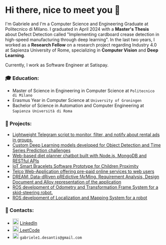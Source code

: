 # Hi there, nice to meet you 👋
I'm Gabriele and I'm a Computer Science and Engineering Graduate at Politecnico di Milano. I graduated in April 2024 with a **Master's Thesis** about Defect Detection called "Implementing cardboard crease detection in high-speed manufacturing through deep learning". In the last two years, I worked as a **Research Fellow** on a research project regarding Industry 4.0 at Sapienza University of Rome, specializing in **Computer Vision** and **Deep Learning**.   

Currently, I work as Software Engineer at Satispay.

### 🎓 Education:  
- Master of Science in Engineering in Computer Science at ```Politecnico di Milano```
- Erasmus Year in Computer Science at ```University of Groningen```
- Bachelor of Science in Automation and Computer Engineering at ```Sapienza Università di Roma```

### 📌 Projects:  
- [Lightweight Telegram script to monitor, filter, and notify about rental ads in groups.](https://github.com/desagab/Telegram-Rent-Watcher)
- [Custom Deep Learning models developed for Object Detection and Time Series Prediction challenges](https://github.com/desagab/AN2DL-challenges)
- [Web-based diet planner chatbot built with Node.js, MongoDB and RESTful APIs](https://github.com/desagab/CN-meatballs)
- [IoT Smart Bracelets Software Prototype for Children Proximity](https://github.com/desagab/IoT-project)
- [Telco Web-Application offering pre-paid online services to web users](https://github.com/desagab/DB2-project)
- [DREAM: Data-dRiven pREdictive fArMing. Requirement Analysis, Design Document and Alloy representation of the application](https://github.com/desagab/SE2-project)
- [ROS development of Odometry and Transformation Frame System for a skid-steering robot.](https://github.com/desagab/ROS-odometry-project)
- [ROS development of Localization and Mapping System for a robot](https://github.com/desagab/ROS-localization-project)

### 📢 Contacts:  
- <img src="https://upload.wikimedia.org/wikipedia/commons/8/81/LinkedIn_icon.svg" alt="linkedin" width="20" height="20">
  <a href="https://www.linkedin.com/in/gabrieledesantis/" rel="nofollow noreferrer"> LinkedIn</a> &nbsp; 
- <img src="https://upload.wikimedia.org/wikipedia/commons/1/19/LeetCode_logo_black.png" alt="leetcode" width="20" height="20"><a href="https://leetcode.com/u/desagab/" rel="nofollow noreferrer"> 
 LeetCode</a> &nbsp;
- <img src="https://upload.wikimedia.org/wikipedia/commons/7/7e/Gmail_icon_%282020%29.svg" alt="gmail" width="20" height="20"> ```gabriele1.desantis@gmail.com```&nbsp;







